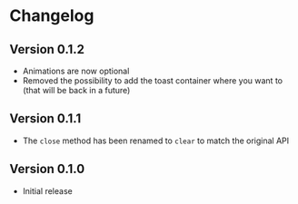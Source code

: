 # Changelog

## Version 0.1.2

- Animations are now optional
- Removed the possibility to add the toast container where you want to (that will be back in a future)

## Version 0.1.1

- The `close` method has been renamed to `clear` to match the original API

## Version 0.1.0

- Initial release